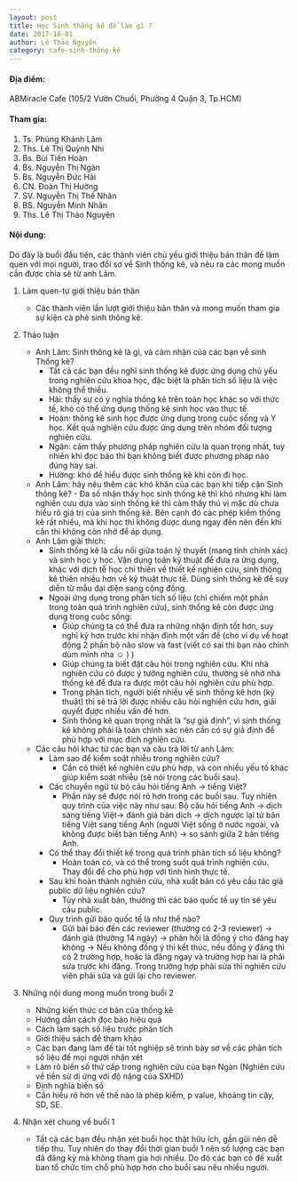 ```yaml
---
layout: post
title: Học Sinh thống kê để làm gì ?
date: 2017-10-01
author: Lê Thảo Nguyên
category: cafe-sinh-thống-kê
---
```


#### Địa điểm: 

ABMiracle Cafe (105/2 Vườn Chuối, Phường 4 Quận 3, Tp.HCM)

#### Tham gia:
1.	Ts. Phùng Khánh Lâm
2.	Ths. Lê Thị Quỳnh Nhi
3.	Bs. Bùi Tiến Hoàn
4.	Bs. Nguyễn Thị Ngàn
5.	Bs. Nguyễn Đức Hải
6.	CN. Đoàn Thị Hường
7.	SV. Nguyễn Thị Thế Nhân
8.	BS. Nguyễn Minh Nhân
9.	Ths. Lê Thị Thảo Nguyên

#### Nội dung: 

Do đây là buổi đầu tiên, các thành viên chủ yếu giới thiệu bản thân để làm quen với mọi người, trao đổi sơ về Sinh thống kê, và nêu ra các mong muốn cần được chia sẽ từ anh Lâm.

1. Làm quen-tự giới thiệu bản thân
    + Các thành viên lần lượt giới thiệu bản thân và mong muốn tham gia sự kiện cà phê sinh thông kê.

2.	Thảo luận 
    + Anh Lâm: Sinh thông kê là gì, và cảm nhận của các bạn về sinh Thống kê?
        - Tất cả các bạn đều nghĩ sinh thống kê được ứng dụng chủ yếu trong nghiên cứu khoa học, đặc biệt là phân tích số liệu là việc không thể thiểu.
        - Hải: thấy sự có ý nghĩa thống kê trên toán học khác so với thức tế, khó có thể ứng dụng thống kê sinh học vào thực tế.
        - Hoàn: thông kê sinh học được ứng dụng trong cuộc sống và Y học. Kết quả nghiên cứu được ứng dụng trên nhóm đối tượng nghiên cứu.
        - Ngân: cảm thấy phương pháp nghiên cứu là quan trọng nhất, tuy nhiên khi đọc báo thì bạn không biết được phương pháp nào đúng hay sai.
        - Hường: khó để hiểu được sinh thống kê khi còn đi học.
    + Anh Lâm: hãy nêu thêm các khó khăn của các bạn khi tiếp cận Sinh thông kê?
	      - Đa số nhận thấy học sinh thống kê thì khó nhưng khi làm nghiên cưu dựa vào sinh thống kê thì cảm thấy thú vị mặc dù chưa hiểu rõ giá trị của sinh thống kê. Bên cạnh đó các phép kiểm thống kê rất nhiều, mà khi học thì không được dung ngay đến nên đến khi cần thì không còn nhớ để áp dụng.
    + Anh Lâm giải thích: 
        - Sinh thống kê là cầu nối giữa toán lý thuyết (mang tính chính xác) và sinh học y học. Vận dụng toán kỹ thuật để đưa ra ứng dụng, khác với dịch tễ học chỉ thiên về thiết kế nghiên cứu, sinh thông kê thiên nhiều hơn về kỹ thuật thực tế. Dùng sinh thống kê để suy diễn từ mẫu đại diện sang cộng đồng.
        - Ngoài ứng dụng trong phân tích số liệu (chỉ chiếm một phần trong toàn quá trình nghiên cứu), sinh thống kê còn được ứng dụng trong cuộc sống:
            *	Giúp chúng ta có thể đưa ra những nhận định tốt hơn, suy nghĩ kỹ hơn trước khi nhận định một vấn đề (cho ví dụ về hoạt động 2 phần bộ não slow và fast (viết có sai thì bạn nào chỉnh dùm mình nha ☺ ) )
            *	Giúp chúng ta biết đặt câu hỏi trong nghiên cứu. Khi nhà nghiên cứu có được ý tưởng nghiên cứu, thường sẽ nhờ nhà thống kê để đưa ra được một câu hỏi nghiên cứu phù hợp.
            *	Trong phân tích, người biết nhiều về sinh thống kê hơn (kỹ thuật) thì sẽ trả lời được nhiều câu hỏi nghiên cứu hơn, giải quyết được nhiều vấn đề hơn.
            *	Sinh thống kê quan trọng nhất là “sự giả định”, vì sinh thống kê không phải là toán chính xác nên cần có sự giả định để phù hợp với mục đích nghiên cứu.
    + Các câu hỏi khác từ các bạn và câu trả lời từ anh Lâm:
        - Làm sao để kiểm soát nhiễu trong nghiên cứu?
            * Cần có thiết kế nghiên cứu phù hợp, và còn nhiều yếu tố khác giúp kiểm soát nhiễu (sẽ nói trong các buổi sau). 
        - Các chuyển ngữ từ bộ câu hỏi tiếng Anh -> tiếng Việt?
            * Phần này sẽ được nói rõ hơn trong các buổi sau. Tuy nhiên quy trình của việc này như sau: Bộ câu hỏi tiếng Anh -> dịch sang tiếng Việt-> đánh giá bản dịch -> dịch ngược lại từ bản tiếng Việt sang tiếng Anh (người Việt sống ở nước ngoài, và không được biết bản tiếng Anh) -> so sánh giữa 2 bản tiếng Anh.
        - Có thể thay đổi thiết kế trong quá trình phân tích số liệu không?
            * Hoàn toàn có, và có thể trong suốt quá trình nghiên cứu. Thay đổi để cho phù hợp với tình hình thực tế.
        - Sau khi hoàn thành nghiên cứu, nhà xuất bản có yêu cầu tác giả public dữ liệu nghiên cứu?
            * Tùy nhà xuất bản, thường thì các báo quốc tế uy tín sẽ yêu cầu public.
        - Quy trình gửi báo quốc tế là như thế nào?
            * Gửi bài báo đến các reviewer (thường có 2-3 reviewer) -> đánh giá (thường 14 ngày) -> phản hồi là đồng ý cho đăng hay không -> Nếu không đồng ý thì kết thúc, nếu đồng ý đăng thì có 2 trường hợp, hoặc là đăng ngay và trường hợp hai là phải sửa trước khi đăng. Trong trường hợp phải sửa thì nghiên cứu viên phải sửa và gửi lại cho reviewer.

3.	Những nội dung mong muốn trong buổi 2
    +	Những kiến thức cơ bản của thống kê
    +	Hướng dẫn cách đọc báo hiệu quả
    +	Cách làm sạch số liệu trước phân tích
    +	Giới thiệu sách để tham khảo
    +	Các bạn đang làm đề tài tốt nghiệp sẽ trình bày sơ về các phân tích số liệu để mọi người nhận xét
    +	Làm rõ biến số thứ cấp trong nghiên cứu của bạn Ngàn (Nghiên cứu về tiền sử dị ứng với độ nặng của SXHD)
    +	Định nghĩa biến số
    +	Cần hiểu rõ hơn về thế nào là phép kiểm, p value, khoảng tin cậy, SD, SE.

4.	Nhận xét chung về buổi 1
    + Tất cả các bạn đều nhận xét buổi học thật hữu ích, gần gũi nên dễ tiếp thu. Tuy nhiên do thay đổi thời gian buổi 1 nên số lượng các bạn đã đăng ký mà không tham gia hơi nhiều. Do đó các bạn có đề xuất ban tổ chức tìm chỗ phù hợp hơn cho buổi sau nếu nhiều người.
